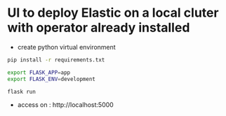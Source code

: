 # UI to deploy Elastic on a local cluter with operator already installed

* create python virtual environment

```bash
pip install -r requirements.txt

export FLASK_APP=app
export FLASK_ENV=development

flask run
```

* access on : http://localhost:5000
